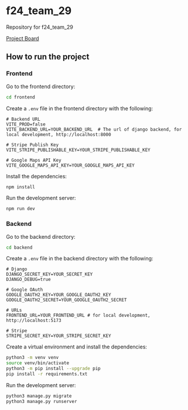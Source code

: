 # f24_team_29
Repository for f24_team_29

[Project Board](https://github.com/orgs/cmu-webapps/projects/28/)

## How to run the project

### Frontend

Go to the frontend directory:
```bash
cd frontend
```

Create a `.env` file in the frontend directory with the following:
```
# Backend URL
VITE_PROD=false
VITE_BACKEND_URL=YOUR_BACKEND_URL  # The url of django backend, for local development, http://localhost:8000

# Stripe Publish Key
VITE_STRIPE_PUBLISHABLE_KEY=YOUR_STRIPE_PUBLISHABLE_KEY

# Google Maps API Key
VITE_GOOGLE_MAPS_API_KEY=YOUR_GOOGLE_MAPS_API_KEY
```

Install the dependencies:
```bash
npm install
```

Run the development server:
```bash
npm run dev
```

### Backend

Go to the backend directory:
```bash
cd backend
```

Create a `.env` file in the backend directory with the following:
```
# Django
DJANGO_SECRET_KEY=YOUR_SECRET_KEY
DJANGO_DEBUG=true

# Google OAuth
GOOGLE_OAUTH2_KEY=YOUR_GOOGLE_OAUTH2_KEY
GOOGLE_OAUTH2_SECRET=YOUR_GOOGLE_OAUTH2_SECRET

# URLs
FRONTEND_URL=YOUR_FRONTEND_URL # for local development, http://localhost:5173

# Stripe
STRIPE_SECRET_KEY=YOUR_STRIPE_SECRET_KEY
```

Create a virtual environment and install the dependencies:
```bash
python3 -m venv venv
source venv/bin/activate
python3 -m pip install --upgrade pip
pip install -r requirements.txt
```

Run the development server:
```bash
python3 manage.py migrate
python3 manage.py runserver
```

